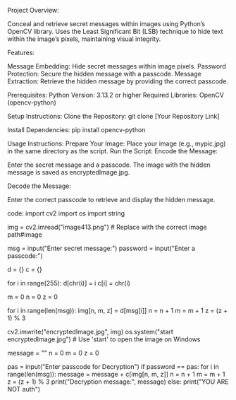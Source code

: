 Project Overview:

Conceal and retrieve secret messages within images using Python’s OpenCV library.
Uses the Least Significant Bit (LSB) technique to hide text within the image’s pixels, maintaining visual integrity.

Features:

Message Embedding:
Hide secret messages within image pixels.
Password Protection:
Secure the hidden message with a passcode.
Message Extraction:
Retrieve the hidden message by providing the correct passcode.

Prerequisites:
Python Version: 3.13.2 or higher
Required Libraries:
OpenCV (opencv-python)

Setup Instructions:
Clone the Repository:
git clone [Your Repository Link]

Install Dependencies:
pip install opencv-python 

Usage Instructions:
Prepare Your Image:
Place your image (e.g., mypic.jpg) in the same directory as the script.
Run the Script:
Encode the Message:

Enter the secret message and a passcode.
The image with the hidden message is saved as encryptedImage.jpg.

Decode the Message:

Enter the correct passcode to retrieve and display the hidden message.


code:
import cv2
import os
import string

img = cv2.imread("image413.png") # Replace with the correct image path#image

msg = input("Enter secret message:")
password = input("Enter a passcode:")

d = {}
c = {}

for i in range(255):
    d[chr(i)] = i
    c[i] = chr(i)

m = 0
n = 0
z = 0

for i in range(len(msg)):
    img[n, m, z] = d[msg[i]]
    n = n + 1
    m = m + 1
    z = (z + 1) % 3

cv2.imwrite("encryptedImage.jpg", img)
os.system("start encryptedImage.jpg")  # Use 'start' to open the image on Windows

message = ""
n = 0
m = 0
z = 0

pas = input("Enter passcode for Decryption")
if password == pas:
    for i in range(len(msg)):
        message = message + c[img[n, m, z]]
        n = n + 1
        m = m + 1
        z = (z + 1) % 3
    print("Decryption message:", message)
else:
    print("YOU ARE NOT auth")

